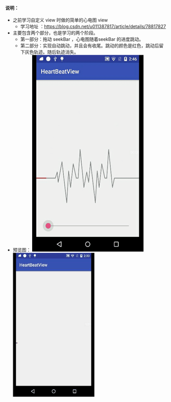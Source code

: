 #### 说明：
- 之前学习自定义 view 时做的简单的心电图 view
    - 学习地址 ：https://blog.csdn.net/u011387817/article/details/78817827 
- 主要包含两个部分，也是学习的两个阶段。
    - 第一部分：拖动 seekBar ，心电图随着seekBar 的进度跳动。
    - 第二部分：实现自动跳动，并且会有收尾。跳动的颜色是红色，跳动后留下灰色轨迹。随后轨迹消失。
- 预览图：
![image](https://github.com/TioiT/HeartBeatView/blob/master/gif/heartBeat1.gif)
![image](https://github.com/TioiT/HeartBeatView/blob/master/gif/heartBeat2.gif)
